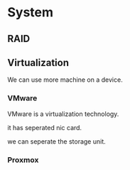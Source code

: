 # System

## RAID

## Virtualization

We can use more machine on a device.


### VMware

VMware is a virtualization technology.

it has seperated nic card.

we can seperate the storage unit.


### Proxmox
